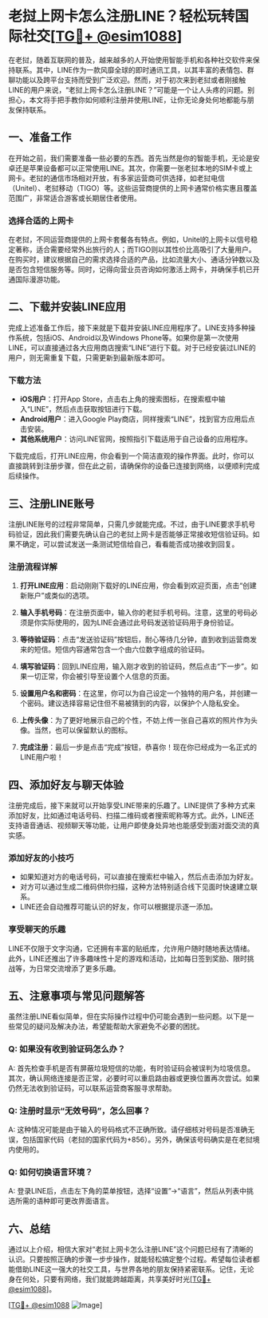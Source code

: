 # 老挝上网卡怎么注册LINE？轻松玩转国际社交[[TG💪+ @esim1088](https://t.me/s/esim1088)]

在老挝，随着互联网的普及，越来越多的人开始使用智能手机和各种社交软件来保持联系。其中，LINE作为一款风靡全球的即时通讯工具，以其丰富的表情包、群聊功能以及跨平台支持而受到广泛欢迎。然而，对于初次来到老挝或者刚接触LINE的用户来说，“老挝上网卡怎么注册LINE？”可能是一个让人头疼的问题。别担心，本文将手把手教你如何顺利注册并使用LINE，让你无论身处何地都能与朋友保持联系。

## 一、准备工作

在开始之前，我们需要准备一些必要的东西。首先当然是你的智能手机，无论是安卓还是苹果设备都可以正常使用LINE。其次，你需要一张老挝本地的SIM卡或上网卡。老挝的通信市场相对开放，有多家运营商可供选择，如老挝电信（Unitel）、老挝移动（TIGO）等。这些运营商提供的上网卡通常价格实惠且覆盖范围广，非常适合游客或长期居住者使用。

### 选择合适的上网卡

在老挝，不同运营商提供的上网卡套餐各有特点。例如，Unitel的上网卡以信号稳定著称，适合需要经常外出旅行的人；而TIGO则以其性价比高吸引了大量用户。在购买时，建议根据自己的需求选择合适的产品，比如流量大小、通话分钟数以及是否包含短信服务等。同时，记得向营业员咨询如何激活上网卡，并确保手机已开通国际漫游功能。

## 二、下载并安装LINE应用

完成上述准备工作后，接下来就是下载并安装LINE应用程序了。LINE支持多种操作系统，包括iOS、Android以及Windows Phone等。如果你是第一次使用LINE，可以直接通过各大应用商店搜索“LINE”进行下载。对于已经安装过LINE的用户，则无需重复下载，只需更新到最新版本即可。

### 下载方法

- **iOS用户**：打开App Store，点击右上角的搜索图标，在搜索框中输入“LINE”，然后点击获取按钮进行下载。
- **Android用户**：进入Google Play商店，同样搜索“LINE”，找到官方应用后点击安装。
- **其他系统用户**：访问LINE官网，按照指引下载适用于自己设备的应用程序。

下载完成后，打开LINE应用，你会看到一个简洁直观的操作界面。此时，你可以直接跳转到注册步骤，但在此之前，请确保你的设备已连接到网络，以便顺利完成后续操作。

## 三、注册LINE账号

注册LINE账号的过程非常简单，只需几步就能完成。不过，由于LINE要求手机号码验证，因此我们需要先确认自己的老挝上网卡是否能够正常接收短信验证码。如果不确定，可以尝试发送一条测试短信给自己，看看能否成功接收到回复。

### 注册流程详解

1. **打开LINE应用**：启动刚刚下载好的LINE应用，你会看到欢迎页面，点击“创建新账户”或类似的选项。
   
2. **输入手机号码**：在注册页面中，输入你的老挝手机号码。注意，这里的号码必须是你实际使用的，因为LINE会通过此号码发送验证码用于身份验证。

3. **等待验证码**：点击“发送验证码”按钮后，耐心等待几分钟，直到收到运营商发来的短信。短信内容通常包含一个由六位数字组成的验证码。

4. **填写验证码**：回到LINE应用，输入刚才收到的验证码，然后点击“下一步”。如果一切正常，你会被引导至设置个人信息的页面。

5. **设置用户名和密码**：在这里，你可以为自己设定一个独特的用户名，并创建一个密码。建议选择容易记住但不易被猜到的内容，以保护个人隐私安全。

6. **上传头像**：为了更好地展示自己的个性，不妨上传一张自己喜欢的照片作为头像。当然，也可以保留默认的图标。

7. **完成注册**：最后一步是点击“完成”按钮，恭喜你！现在你已经成为一名正式的LINE用户啦！

## 四、添加好友与聊天体验

注册完成后，接下来就可以开始享受LINE带来的乐趣了。LINE提供了多种方式来添加好友，比如通过电话号码、扫描二维码或者搜索昵称等方式。此外，LINE还支持语音通话、视频聊天等功能，让用户即使身处异地也能感受到面对面交流的真实感。

### 添加好友的小技巧

- 如果知道对方的电话号码，可以直接在搜索栏中输入，然后点击添加为好友。
- 对方可以通过生成二维码供你扫描，这种方法特别适合线下见面时快速建立联系。
- LINE还会自动推荐可能认识的好友，你可以根据提示逐一添加。

### 享受聊天的乐趣

LINE不仅限于文字沟通，它还拥有丰富的贴纸库，允许用户随时随地表达情绪。此外，LINE还推出了许多趣味性十足的游戏和活动，比如每日签到奖励、限时挑战等，为日常交流增添了更多乐趣。

## 五、注意事项与常见问题解答

虽然注册LINE看似简单，但在实际操作过程中仍可能会遇到一些问题。以下是一些常见的疑问及解决办法，希望能帮助大家避免不必要的困扰。

### Q: 如果没有收到验证码怎么办？

A: 首先检查手机是否有屏蔽垃圾短信的功能，有时验证码会被误判为垃圾信息。其次，确认网络连接是否正常，必要时可以重启路由器或更换位置再次尝试。如果仍然无法收到验证码，可以联系运营商客服寻求帮助。

### Q: 注册时显示“无效号码”，怎么回事？

A: 这种情况可能是由于输入的号码格式不正确所致。请仔细核对号码是否准确无误，包括国家代码（老挝的国家代码为+856）。另外，确保该号码确实是在老挝境内使用的。

### Q: 如何切换语言环境？

A: 登录LINE后，点击左下角的菜单按钮，选择“设置”→“语言”，然后从列表中挑选所需的语种即可更改界面语言。

## 六、总结

通过以上介绍，相信大家对“老挝上网卡怎么注册LINE”这个问题已经有了清晰的认识。只要按照正确的步骤一步步操作，就能轻松搞定整个过程。希望每位读者都能借助LINE这一强大的社交工具，与世界各地的朋友保持紧密联系。记住，无论身在何处，只要有网络，我们就能跨越距离，共享美好时光[[TG💪+ @esim1088](https://t.me/s/esim1088)]。

[[TG💪+ @esim1088](https://t.me/s/esim1088) ![Image](https://i.postimg.cc/4NQfJmqS/Snipaste-2025-05-13-00-14-12.png)]